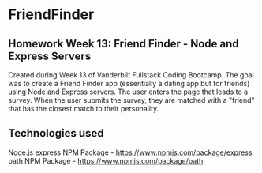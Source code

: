 # FriendFinder
## Homework Week 13: Friend Finder - Node and Express Servers
Created during Week 13 of Vanderbilt Fullstack Coding Bootcamp. The goal was to create a Friend Finder app (essentially a dating app but for friends) using Node and Express servers. The user enters the page that leads to a survey. When the user submits the survey, they are matched with a "friend" that has the closest match to their personality.

## Technologies used
Node.js
express NPM Package - https://www.npmjs.com/package/express
path NPM Package - https://www.npmjs.com/package/path